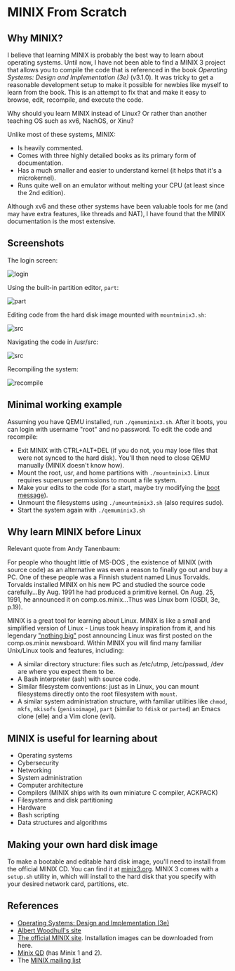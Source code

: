 # MINIX From Scratch

## Why MINIX?

I believe that learning MINIX is probably the best way to learn about operating systems. Until now, I have not been able to find a MINIX 3 project that allows you to compile the code that is referenced in the book *Operating Systems: Design and Implementation (3e)* (v3.1.0). It was tricky to get a reasonable development setup to make it possible for newbies like myself to learn from the book. This is an attempt to fix that and make it easy to browse, edit, recompile, and execute the code.

Why should you learn MINIX instead of Linux? Or rather than another teaching OS such as xv6, NachOS, or Xinu?

Unlike most of these systems, MINIX:

- Is heavily commented.
- Comes with three highly detailed books as its primary form of documentation.
- Has a much smaller and easier to understand kernel (it helps that it's a microkernel).
- Runs quite well on an emulator without melting your CPU (at least since the 2nd edition).

Although xv6 and these other systems have been valuable tools for me (and may have extra features, like threads and NAT), I have found that the MINIX documentation is the most extensive.

## Screenshots

The login screen:

![login](https://github.com/o-oconnell/minixfromscratch/blob/master/screenshots/minixlogin.png)

Using the built-in partition editor, `part`:

![part](https://github.com/o-oconnell/minixfromscratch/blob/master/screenshots/part.png)

Editing code from the hard disk image mounted with `mountminix3.sh`:

![src](https://github.com/o-oconnell/minixfromscratch/blob/master/screenshots/editingminix3.png)

Navigating the code in /usr/src:

![src](https://github.com/o-oconnell/minixfromscratch/blob/master/screenshots/src.png)

Recompiling the system:

![recompile](https://github.com/o-oconnell/minixfromscratch/blob/master/screenshots/minixcompile.png)

## Minimal working example
Assuming you have QEMU installed, run `./qemuminix3.sh`. After it boots, you can login with username "root" and no password. To edit the code and recompile:

- Exit MINIX with CTRL+ALT+DEL (if you do not, you may lose files that were not synced to the hard disk). You'll then need to close QEMU manually (MINIX doesn't know how).
- Mount the root, usr, and home partitions with `./mountminix3`. Linux requires superuser permissions to mount a file system.
- Make your edits to the code (for a start, maybe try modifying the [boot message](https://github.com/o-oconnell/minixfromscratch/blob/master/minix-3.1.0/kernel/main.c#L175)).
- Unmount the filesystems using `./umountminix3.sh` (also requires sudo).
- Start the system again with `./qemuminix3.sh`

## Why learn MINIX before Linux

Relevant quote from Andy Tanenbaum:

For people who thought little of MS-DOS , the existence of MINIX (with source code) as an alternative was even a reason to finally go out and buy a PC. One of these people was a Finnish student named Linus Torvalds. Torvalds installed MINIX on his new PC and studied the source code carefully...By Aug. 1991 he had produced a primitive kernel. On Aug. 25, 1991, he announced it on comp.os.minix...Thus was Linux born (OSDI, 3e, p.19).

MINIX is a great tool for learning about Linux. MINIX is like a small and simplified version of Linux - Linus took heavy inspiration from it, and his legendary ["nothing big"](https://www.cs.cmu.edu/~awb/linux.history.html) post announcing Linux was first posted on the comp.os.minix newsboard. Within MINIX you will find many familiar Unix/Linux tools and features, including:

- A similar directory structure: files such as /etc/utmp, /etc/passwd, /dev are where you expect them to be.
- A Bash interpreter (ash) with source code.
- Similar filesystem conventions: just as in Linux, you can mount filesystems directly onto the root filesystem with `mount`.
- A similar system administration structure, with familiar utilities like `chmod`, `mkfs`, `mkisofs` (`genisoimage`), `part` (similar to `fdisk` or `parted`) an Emacs clone (elle) and a Vim clone (evil). 

## MINIX is useful for learning about

- Operating systems 
- Cybersecurity
- Networking 
- System administration
- Computer architecture
- Compilers (MINIX ships with its own miniature C compiler, ACKPACK)
- Filesystems and disk partitioning
- Hardware
- Bash scripting
- Data structures and algorithms

## Making your own hard disk image
To make a bootable and editable hard disk image, you'll need to install from the official MINIX CD. You can find it at [minix3.org](minix3.org). MINIX 3 comes with a `setup.sh` utility in, which will install to the hard disk that you specify with your desired network card, partitions, etc.

## References
- [Operating Systems: Design and Implementation (3e)](https://www.amazon.com/Operating-Systems-Design-Implementation-3rd/dp/0131429388)
- [Albert Woodhull's site](minix1.woodhull.com)
- [The official MINIX site](minix3.org). Installation images can be downloaded from here.
- [Minix QD](https://github.com/davidgiven/minix2) (has Minix 1 and 2).
- The [MINIX mailing list](groups.google.com/g/minix3)

